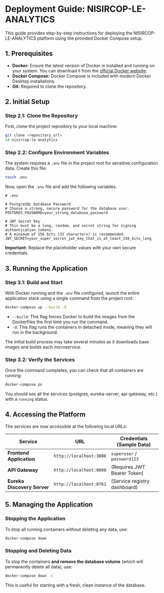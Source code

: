 # Deployment Guide: NISIRCOP-LE-ANALYTICS

This guide provides step-by-step instructions for deploying the NISIRCOP-LE-ANALYTICS platform using the provided Docker Compose setup.

## 1. Prerequisites

- **Docker:** Ensure the latest version of Docker is installed and running on your system. You can download it from the [official Docker website](https://www.docker.com/products/docker-desktop).
- **Docker Compose:** Docker Compose is included with modern Docker Desktop installations.
- **Git:** Required to clone the repository.

## 2. Initial Setup

### Step 2.1: Clone the Repository
First, clone the project repository to your local machine:
```bash
git clone <repository_url>
cd nisircop-le-analytics
```

### Step 2.2: Configure Environment Variables
The system requires a `.env` file in the project root for sensitive configuration data. Create this file:
```bash
touch .env
```
Now, open the `.env` file and add the following variables.

```env
# .env

# PostgreSQL Database Password
# Choose a strong, secure password for the database user.
POSTGRES_PASSWORD=your_strong_database_password

# JWT Secret Key
# This must be a long, random, and secret string for signing authentication tokens.
# A minimum of 256 bits (32 characters) is recommended.
JWT_SECRET=your_super_secret_jwt_key_that_is_at_least_256_bits_long
```
**Important:** Replace the placeholder values with your own secure credentials.

## 3. Running the Application

### Step 3.1: Build and Start
With Docker running and the `.env` file configured, launch the entire application stack using a single command from the project root:

```bash
docker-compose up --build -d
```

- `--build`: This flag forces Docker to build the images from the Dockerfiles the first time you run the command.
- `-d`: This flag runs the containers in detached mode, meaning they will run in the background.

The initial build process may take several minutes as it downloads base images and builds each microservice.

### Step 3.2: Verify the Services
Once the command completes, you can check that all containers are running:
```bash
docker-compose ps
```
You should see all the services (postgres, eureka-server, api-gateway, etc.) with a `running` status.

## 4. Accessing the Platform

The services are now accessible at the following local URLs:

| Service                 | URL                           | Credentials (Sample Data)             |
|-------------------------|-------------------------------|---------------------------------------|
| **Frontend Application**| `http://localhost:3000`       | `superuser` / `password123`           |
| **API Gateway**         | `http://localhost:8080`       | (Requires JWT Bearer Token)           |
| **Eureka Discovery Server**| `http://localhost:8761`       | (Service registry dashboard)          |

## 5. Managing the Application

### Stopping the Application
To stop all running containers without deleting any data, use:
```bash
docker-compose down
```

### Stopping and Deleting Data
To stop the containers **and remove the database volume** (which will permanently delete all data), use:
```bash
docker-compose down -v
```
This is useful for starting with a fresh, clean instance of the database.
